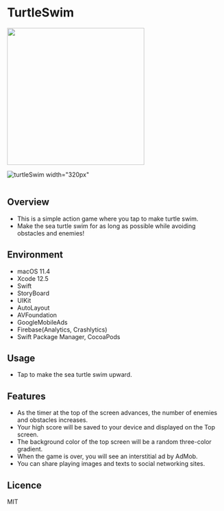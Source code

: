 # TurtleSwim
<img src="https://user-images.githubusercontent.com/76898162/132785073-1be5f360-8bb5-45cf-8cd7-22c2812eebf1.png" width="320px">

![turtleSwim](https://user-images.githubusercontent.com/76898162/133015006-76a00713-c354-425c-8912-07a5ce1283ac.gif) width="320px"

<img scr="https://user-images.githubusercontent.com/76898162/133015006-76a00713-c354-425c-8912-07a5ce1283ac.gif" width="320px">


## Overview
- This is a simple action game where you tap to make turtle swim.
- Make the sea turtle swim for as long as possible while avoiding obstacles and enemies!

## Environment
- macOS 11.4
- Xcode 12.5
- Swift
- StoryBoard
- UIKit
- AutoLayout
- AVFoundation
- GoogleMobileAds
- Firebase(Analytics, Crashlytics)
- Swift Package Manager, CocoaPods

## Usage
- Tap to make the sea turtle swim upward.

## Features
- As the timer at the top of the screen advances, the number of enemies and obstacles increases. 
- Your high score will be saved to your device and displayed on the Top screen.
- The background color of the top screen will be a random three-color gradient.
- When the game is over, you will see an interstitial ad by AdMob.
- You can share playing images and texts to social networking sites.

## Licence
MIT
